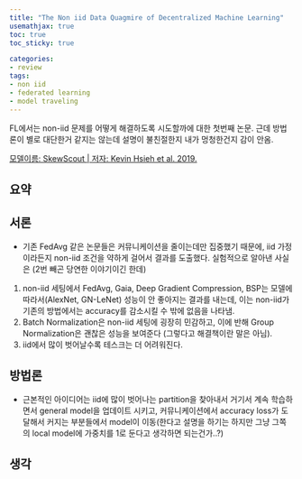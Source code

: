 ```yaml
---
title: "The Non iid Data Quagmire of Decentralized Machine Learning"
usemathjax: true
toc: true
toc_sticky: true

categories:
- review
tags:
- non iid
- federated learning
- model traveling
---
```


FL에서는 non-iid 문제를 어떻게 해결하도록 시도할까에 대한 첫번째 논문. 근데 방법론이 별로 대단한거 같지는 않는데 설명이 불친절한지 내가 멍청한건지 감이 안옴.

[모델이름: SkewScout | 저자: Kevin Hsieh et al. 2019. ](https://arxiv.org/abs/1910.00189)



## 요약





## 서론

* 기존 FedAvg 같은 논문들은 커뮤니케이션을 줄이는데만 집중했기 때문에, iid 가정이라든지 non-iid 조건을 약하게 걸어서 결과를 도출했다. 실험적으로 알아낸 사실은 (2번 빼곤 당연한 이야기이긴 한데)

1. non-iid 세팅에서 FedAvg, Gaia, Deep Gradient Compression, BSP는 모델에 따라서(AlexNet, GN-LeNet) 성능이 안 좋아지는 결과를 내는데, 이는 non-iid가 기존의 방법에서는 accuracy를 감소시킬 수 밖에 없음을 나타냄.
2. Batch Normalization은 non-iid 세팅에 굉장히 민감하고, 이에 반해 Group Normalization은 괜찮은 성능을 보여준다 (그렇다고 해결책이란 말은 아님).
3. iid에서 많이 벗어날수록 테스크는 더 어려워진다.



## 방법론

* 근본적인 아이디어는 iid에 많이 벗어나는 partition을 찾아내서 거기서 계속 학습하면서 general model을 업데이트 시키고, 커뮤니케이션에서 accuracy loss가 도달해서 커지는 부분들에서 model이 이동(한다고 설명을 하기는 하지만 그냥 그쪽의 local model에 가중치를 1로 둔다고 생각하면 되는건가..?)



## 생각




